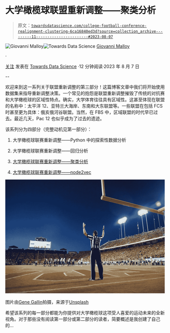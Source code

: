 # 大学橄榄球联盟重新调整——聚类分析

> 原文：[`towardsdatascience.com/college-football-conference-realignment-clustering-6ca16840ed3d?source=collection_archive---------11-----------------------#2023-08-07`](https://towardsdatascience.com/college-football-conference-realignment-clustering-6ca16840ed3d?source=collection_archive---------11-----------------------#2023-08-07)

[](https://medium.com/@gspmalloy?source=post_page-----6ca16840ed3d--------------------------------)![Giovanni Malloy](https://medium.com/@gspmalloy?source=post_page-----6ca16840ed3d--------------------------------)[](https://towardsdatascience.com/?source=post_page-----6ca16840ed3d--------------------------------)![Towards Data Science](https://towardsdatascience.com/?source=post_page-----6ca16840ed3d--------------------------------) [Giovanni Malloy](https://medium.com/@gspmalloy?source=post_page-----6ca16840ed3d--------------------------------)

·

[关注](https://medium.com/m/signin?actionUrl=https%3A%2F%2Fmedium.com%2F_%2Fsubscribe%2Fuser%2Fa0442a984e63&operation=register&redirect=https%3A%2F%2Ftowardsdatascience.com%2Fcollege-football-conference-realignment-clustering-6ca16840ed3d&user=Giovanni+Malloy&userId=a0442a984e63&source=post_page-a0442a984e63----6ca16840ed3d---------------------post_header-----------) 发表在 [Towards Data Science](https://towardsdatascience.com/?source=post_page-----6ca16840ed3d--------------------------------) ·12 分钟阅读·2023 年 8 月 7 日[](https://medium.com/m/signin?actionUrl=https%3A%2F%2Fmedium.com%2F_%2Fvote%2Ftowards-data-science%2F6ca16840ed3d&operation=register&redirect=https%3A%2F%2Ftowardsdatascience.com%2Fcollege-football-conference-realignment-clustering-6ca16840ed3d&user=Giovanni+Malloy&userId=a0442a984e63&source=-----6ca16840ed3d---------------------clap_footer-----------)

--

[](https://medium.com/m/signin?actionUrl=https%3A%2F%2Fmedium.com%2F_%2Fbookmark%2Fp%2F6ca16840ed3d&operation=register&redirect=https%3A%2F%2Ftowardsdatascience.com%2Fcollege-football-conference-realignment-clustering-6ca16840ed3d&source=-----6ca16840ed3d---------------------bookmark_footer-----------)

欢迎来到这一系列关于联盟重新调整的第三部分！这篇博客文章中我们将开始使用数据集来指导重新调整决策。一个常见的抱怨是联盟重新调整摧毁了传统的对抗赛和大学橄榄球的区域性特点。确实，大学体育往往具有区域性。这甚至体现在联盟的名称中：太平洋 12、亚特兰大海岸、东南和大东联盟等。一些联盟在包括 FCS 时甚至更为具体：俄亥俄河谷联盟。当然，在 FBS 中，区域联盟的时代早已过去。最近几天，Pac 12 也似乎成为了过去的遗迹。

该系列分为四部分（完整动机见第一部分）：

1.  大学橄榄球联赛重新调整——Python 中的探索性数据分析

1.  大学橄榄球联赛重新调整——回归分析

1.  [大学橄榄球联赛重新调整——聚类分析](https://medium.com/p/6ca16840ed3d#0733-ef9637a21b53)

1.  [大学橄榄球联赛重新调整——node2vec](https://medium.com/towards-data-science/college-football-conference-realignment-node2vec-ba2e931bb1c)

![](img/7d2b1f585bc37cced342233b8418b0fd.png)

图片由[Gene Gallin](https://unsplash.com/@genefoto?utm_source=medium&utm_medium=referral)拍摄，来源于[Unsplash](https://unsplash.com/?utm_source=medium&utm_medium=referral)

希望该系列的每一部分都能为你提供对大学橄榄球这项受人喜爱的运动未来的全新视角。对于那些没有阅读第一部分或第二部分的读者，简要概述是我创建了自己的…

